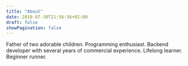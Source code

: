 ```yaml
---
title: "About"
date: 2018-07-30T21:56:56+02:00
draft: false
showPagination: false
---
```




Father of two adorable children. Programming enthusiast. Backend developer with several years of commercial experience. Lifelong learner. Beginner runner.
